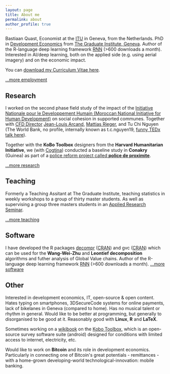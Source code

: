 ```yaml
---
layout: page
title: About me
permalink: about
author_profile: true
---
```


Bastiaan Quast, Economist at the [ITU](http://www.itu.int) in Geneva, from the Netherlands.
PhD in [Development Economics](http://graduateinstitute.ch/home/study/academicdepartments/international-economics/studying-economics/PhD_dvlpm_economics.html) from [The Graduate Institute, Geneva](http://graduateinstitute.ch/).
Author of the R-language deep learning framework [RNN](https://cran.r-project.org/web/packages/rnn/index.html) (>600 downloads a month).
Interested in AI/deep learning, both on the applied side (e.g. using aerial imagery) and on the economic impact.

You can [download my Curriculum Vitae here](https://github.com/bquast/Curriculum-Vitae/raw/master/CurriculumVitaeQuast.pdf).

[...more employment](/employment)


Research
-----------------
I worked on the second phase field study of the impact of the 
[Initiative Nationale pour le Developpement Humain (Moroccan National Initiative for Human Development)](http://www.indh.gov.ma/index.php/en/)
on social cohesion in supported communes.
Together with [CFD Director](http://graduateinstitute.ch/home/research/centresandprogrammes/cfd.html)
[Jean-Louis Arcand](https://en.wikipedia.org/wiki/Jean-Louis_Arcand),
[Mattias Rieger](http://www.eui.eu/ProgrammesAndFellowships/MaxWeberProgramme/People/MaxWeberFellows/Fellows2013-2014/Rieger.aspx),
and Tu Chi Nguyen (The World Bank, no profile, internally known as t.c.nguyen19, [funny TEDx talk here](https://www.youtube.com/watch?v=vz4aom2cYUw)).

Together with the **KoBo Toolbox** designers from the **Harvard Humanitarian Initiative**,
we (with [Cogtina](http://coginta.org/)) conducted a baseline study in **Conakry** (Guinea) as part of a [police reform project called **police de proximite**](http://www.coginta.org/uploads/documents/16054bef85057f42b00451190c0b6cc5effbab38.pdf).

[...more research](/research)


Teaching
-----------------
Formerly a Teaching Assitant at The Graduate Institute, teaching statistics in weekly workshops to a group of thirty master students. As well as supervising a group three masters students in an [Applied Research Seminar](http://graduateinstitute.ch/home/study/courses/cours-2014-2015/masters-interdisciplinaires/mia/ia064---applied-research-seminar.html).

[...more teaching](/teaching)


Software
-----------------

I have developed the R packages [decompr](https://qua.st/decompr) ([CRAN](http://cran.r-project.org/web/packages/decompr/)) and gvc ([CRAN](http://cran.r-project.org/web/packages/gvc/index.html)) which can be used for the **Wang-Wei-Zhu** and **Leontief decomposition** algorithms and futher analysis of Global Value chains.
Author of the R-language deep learning framework [RNN](https://cran.r-project.org/web/packages/rnn/index.html) (>600 downloads a month).
[...more software](/software)


Other
-----------------
Interested in development economics, IT, open-source & open content.
Hates typing on smartphones, 3DSecureCode systems for online payments,
lack of bikelanes in Geneva (compared to home).
Has no musical talent or rhythm in general.
Would like to be better at programming, but generally to disorganised to be good at it.
Reasonably good with **Linux**, **R** and **LaTeX**.

Sometimes working on a [wikibook](https://en.wikibooks.org/wiki/KoBo_Toolbox) on the [Kobo Toolbox](http://www.kobotoolbox.org/),
which is an open-source survey software suite (android) designed for conditions with limited access to internet, electricity, etc.

Would like to work on **Bitcoin** and its role in development economics. Particularly in connecting one of Bitcoin's great potentials - remittances - with a home-grown developing-world technological-innovation: mobile banking.
